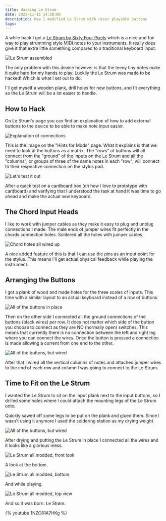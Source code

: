 ```yaml
---
title: Hacking Le Strum
date: 2022-11-15 14:30:00
description: How I modified Le Strum with nicer playable buttons
tags:
---
```

A while back I got a [Le Strum by Sixty Four Pixels](https://six4pix.net/product/lestrum/) which is 
a nice and fun way to play strumming style MIDI notes to your instruments. It really does give it
that extra little something compared to a traditional keyboard input.

![Le Strum assembled](hacking-le-strum/hackedlestrom_1.webp)

The only problem with this device however is that the teeny tiny notes make it quite hard for my
hands to play. Luckily the Le Strum was made to be hacked! Which is what I set out to do.

I'll get myself a wooden plank, drill holes for new buttons, and fit everything so the Le Strum will
be a lot easier to handle.

## How to Hack

On Le Strum's page you can find an explanation of how to add external buttons to the device to be
able to make note input easier.

![Explanation of connections](hacking-le-strum/le-strum-schematics.webp)

This is the image on the "Hints for Mods" page. What it explains is that we need to look at the
buttons as a matrix. The "rows" of buttons will all connect from the "ground" of the inputs on the 
Le Strum and all the "columns", or groups of three of the same notes in each "row", will connect to 
their respective connection on the stylus pad.

![Let's test it out](hacking-le-strum/hackedlestrom_2.webp)

After a quick test on a cardboard box (oh how I love to prototype with cardboard) and verifying that
I understood the task at hand it was time to go ahead and make the actual new keyboard.

## The Chord Input Heads

I like to work with jumper cables as they make it easy to plug and unplug connections I made. The
male ends of jumper wires fit perfectly in the chords connection holes. Soldered all the holes with
jumper cables.

![Chord holes all wired up](hacking-le-strum/hackedlestrom_3.webp)

A nice added feature of this is that I can use the pins as an input point for the stylus. This means
I'll get actual physical feedback while playing the instrument.

## Arranging the Buttons

I got a plank of wood and made holes for the three scales of inputs. This time with a similar layout
to an actual keyboard instead of a row of buttons.

![All of the buttons in place](hacking-le-strum/hackedlestrom_6.webp)

Then on the other side I connected all the ground connections of the buttons (black wires) per row.
It does not matter which side of the button you choose to connect as they are NO (normally open)
switches. This means that currently there is no connection between the left and right leg where you
can connect the wires. Once the button is pressed a connection is made allowing a current from one
end to the other.

![All of the buttons, but wired](hacking-le-strum/hackedlestrom_7.webp)

After that I wired all the vertical columns of notes and attached jumper wires to the end of each
row and column I was going to connect to the Le Strum.

## Time to Fit on the Le Strum

I wanted the Le Strum to sit on the input plank next to the input buttons, so I drilled some holes
where I could attach the mounting legs of the Le Strum onto.

Quickly sawed off some legs to be put on the plank and glued them. Since I wasn't using it anymore I
used the soldering station as my drying weight.

![All of the buttons, but wired](hacking-le-strum/hackedlestrom_8.webp)

After drying and putting the Le Strum in place I connected all the wires and it looks like a
glorious mess.

![Le Strum all modded, front look](hacking-le-strum/hackedlestrom_9.webp)

A look at the bottom.

![Le Strum all modded, bottom](hacking-le-strum/hackedlestrom_10.webp)

And while playing.

![Le Strum all modded, top view](hacking-le-strum/hackedlestrom_11.webp)

And so it was born. Le Strøm.

{% youtube 1NZC81A7HKg %}
